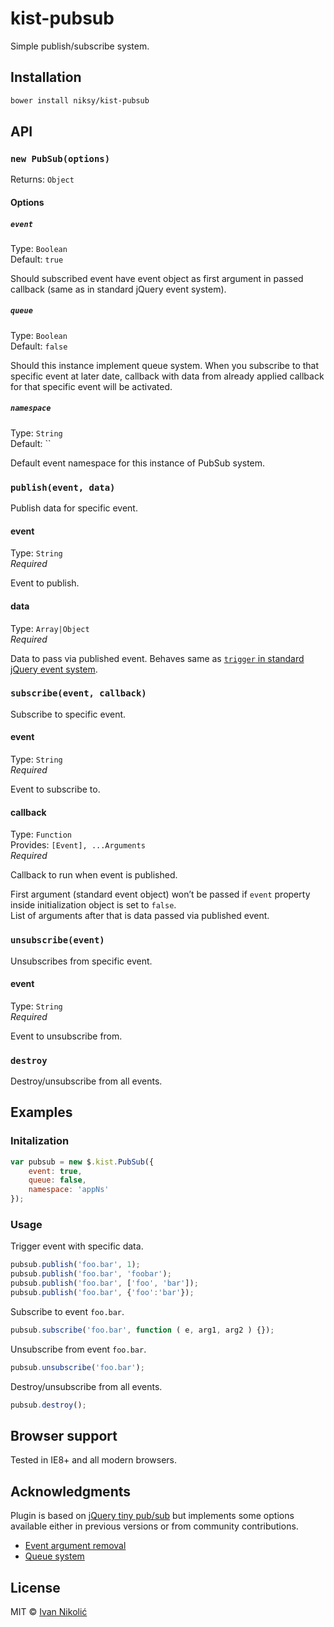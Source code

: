 # kist-pubsub

Simple publish/subscribe system.

## Installation

```sh
bower install niksy/kist-pubsub
```

## API

### `new PubSub(options)`

Returns: `Object`

#### Options

##### `event`

Type: `Boolean`  
Default: `true`

Should subscribed event have event object as first argument in passed callback (same as in standard jQuery event system).

##### `queue`

Type: `Boolean`  
Default: `false`

Should this instance implement queue system. When you subscribe to that specific event at later date, callback with data from already applied callback for that specific event will be activated.

##### `namespace`

Type: `String`  
Default: ``

Default event namespace for this instance of PubSub system.

### `publish(event, data)`

Publish data for specific event.

#### event

Type: `String`  
*Required*

Event to publish.

#### data

Type: `Array|Object`  
*Required*

Data to pass via published event. Behaves same as [`trigger` in standard jQuery event system](http://api.jquery.com/trigger/#trigger-event-extraParameters).

### `subscribe(event, callback)`

Subscribe to specific event.

#### event

Type: `String`  
*Required*

Event to subscribe to.

#### callback

Type: `Function`  
Provides: `[Event], ...Arguments`  
*Required*

Callback to run when event is published.

First argument (standard event object) won’t be passed if `event` property inside initialization object is set to `false`.  
List of arguments after that is data passed via published event.

### `unsubscribe(event)`

Unsubscribes from specific event.

#### event

Type: `String`  
*Required*

Event to unsubscribe from.

### `destroy`

Destroy/unsubscribe from all events.

## Examples

### Initalization

```js
var pubsub = new $.kist.PubSub({
	event: true,
	queue: false,
	namespace: 'appNs'
});
```

### Usage

Trigger event with specific data.

```js
pubsub.publish('foo.bar', 1);
pubsub.publish('foo.bar', 'foobar');
pubsub.publish('foo.bar', ['foo', 'bar']);
pubsub.publish('foo.bar', {'foo':'bar'});
```

Subscribe to event `foo.bar`.

```js
pubsub.subscribe('foo.bar', function ( e, arg1, arg2 ) {});
```

Unsubscribe from event `foo.bar`.

```js
pubsub.unsubscribe('foo.bar');
```

Destroy/unsubscribe from all events.

```js
pubsub.destroy();
```

## Browser support

Tested in IE8+ and all modern browsers.

## Acknowledgments

Plugin is based on [jQuery tiny pub/sub](https://github.com/cowboy/jquery-tiny-pubsub) but implements some options available either in previous versions or from community contributions.

* [Event argument removal](https://gist.github.com/661855/2c518edd29b744d04bff55ec9a2a5d12afe41595)
* [Queue system](https://gist.github.com/661855/2c518edd29b744d04bff55ec9a2a5d12afe41595#comment-586453)

## License

MIT © [Ivan Nikolić](http://ivannikolic.com)
